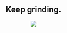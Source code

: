 <h2 align="center">Keep grinding.</h2>
<p align="center"><img src="https://preview.redd.it/2l53xowjtta61.png?auto=webp&s=b42f6e625b63f51d699fa0cd8bf7439b51e4e828"/></p>
